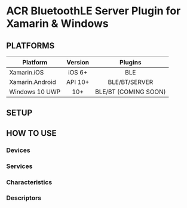 # ACR BluetoothLE Server Plugin for Xamarin & Windows


## PLATFORMS

|Platform|Version|Plugins
| ------------------- |:------------------: |:------------------: |
|Xamarin.iOS|iOS 6+|BLE|
|Xamarin.Android|API 10+|BLE/BT/SERVER|
|Windows 10 UWP|10+|BLE/BT (COMING SOON)|

## SETUP

## HOW TO USE

### Devices

### Services

### Characteristics

### Descriptors


<uses-permission android:name="android.permission.BLUETOOTH"/>
<uses-permission android:name="android.permission.BLUETOOTH_ADMIN"/>
